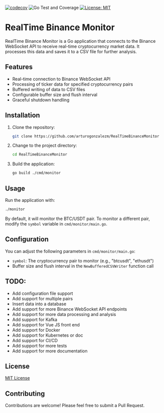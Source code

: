 [![codecov](https://codecov.io/gh/arturogonzalezm/RealTimeBinanceMonitor/graph/badge.svg?token=I4cOxsac0y)](https://codecov.io/gh/arturogonzalezm/RealTimeBinanceMonitor)
![Go Test and Coverage](https://github.com/arturogonzalezm/RealTimeBinanceMonitor/actions/workflows/workflow.yml/badge.svg)
[![License: MIT](https://img.shields.io/badge/License-MIT-purple.svg)](https://opensource.org/licenses/MIT)

# RealTime Binance Monitor

RealTime Binance Monitor is a Go application that connects to the Binance WebSocket API to receive real-time cryptocurrency market data. It processes this data and saves it to a CSV file for further analysis.

## Features

- Real-time connection to Binance WebSocket API
- Processing of ticker data for specified cryptocurrency pairs
- Buffered writing of data to CSV files
- Configurable buffer size and flush interval
- Graceful shutdown handling

## Installation

1. Clone the repository:
   ```bash
   git clone https://github.com/arturogonzalezm/RealTimeBinanceMonitor.git
   ```

2. Change to the project directory:
   ```bash
   cd RealTimeBinanceMonitor
   ```

3. Build the application:
   ```bash
   go build ./cmd/monitor
   ```

## Usage

Run the application with:

```bash
./monitor
```

By default, it will monitor the BTC/USDT pair. To monitor a different pair, modify the `symbol` variable in `cmd/monitor/main.go`.

## Configuration

You can adjust the following parameters in `cmd/monitor/main.go`:

- `symbol`: The cryptocurrency pair to monitor (e.g., "btcusdt", "ethusdt")
- Buffer size and flush interval in the `NewBufferedCSVWriter` function call

## TODO: 

- Add configuration file support
- Add support for multiple pairs
- Insert data into a database
- Add support for more Binance WebSocket API endpoints
- Add support for more data processing and analysis
- Add support for Kafka
- Add support for Vue JS front end
- Add support for Docker
- Add support for Kubernetes or doc
- Add support for CI/CD
- Add support for more tests
- Add support for more documentation


## License

[MIT License](LICENSE)

## Contributing

Contributions are welcome! Please feel free to submit a Pull Request.
